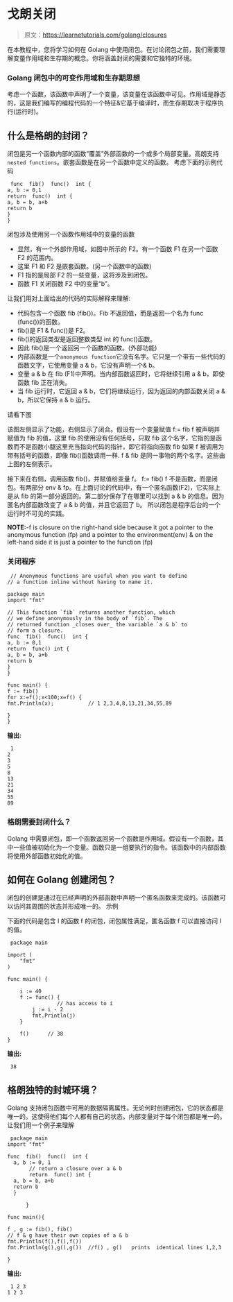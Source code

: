 # 戈朗关闭

> 原文：<https://learnetutorials.com/golang/closures>

在本教程中，您将学习如何在 Golang 中使用闭包。在讨论闭包之前，我们需要理解变量作用域和生存期的概念。你将涵盖封闭的需要和它独特的环境。

### Golang 闭包中的可变作用域和生存期思想

考虑一个函数，该函数中声明了一个变量，该变量在该函数中可见。作用域是静态的，这是我们编写的编程代码的一个特征&它基于编译时，而生存期取决于程序执行(运行时)。

## 什么是格朗的封闭？

闭包是另一个函数内部的函数“覆盖”外部函数的一个或多个局部变量。高朗支持`nested functions`。嵌套函数是在另一个函数中定义的函数。
考虑下面的示例代码

```
 func  fib()  func()  int {
a, b := 0,1
return  func()  int {
a, b = b, a+b
return b
}
} 

```

闭包涉及使用另一个函数作用域中的变量的函数

*   显然，有一个外部作用域，如图中所示的 F2。有一个函数 F1 在另一个函数 F2 的范围内。
*   这里 F1 和 F2 是嵌套函数。(另一个函数中的函数)
*   F1 指的是局部 F2 的一些变量，这将涉及到闭包。
*   函数 F1 关闭函数 F2 中的变量“b”。

让我们用对上面给出的代码的实际解释来理解:

*   代码包含一个函数 fib (fib())。Fib 不返回值，而是返回一个名为 func (func())的函数。
*   fib()是 F1 & func()是 F2。
*   fib()的返回类型是返回整数类型 int 的 func()函数。
*   因此 fib()是一个返回另一个函数的函数。(外部功能)
*   内部函数是一个`anonymous function`它没有名字。它只是一个带有一些代码的函数文字，它使用变量 a & b，它没有声明一个& b。
*   变量 a & b 在 fib (F1)中声明。当内部函数返回时，它将继续引用 a & b，即使函数 fib 正在消失。
*   当 fib 运行时，它返回 a & b，它们将继续运行，因为返回的内部函数关闭 a & b，所以它保持 a & b 运行。

请看下图

该图左侧显示了功能，右侧显示了闭合。假设有一个变量赋值
f:= fib
f 被声明并赋值为 fib 的值，这里 fib 的使用没有任何括号，只取 fib 这个名字，它指的是函数而不是函数小腿这里充当指向代码的指针，即它将指向函数 fib
如果 f 被调用为带有括号的函数，即像 fib()函数调用一样. f & fib 是同一事物的两个名字。这些由上图的左侧表示。

接下来在右侧，调用函数 fib()，并赋值给变量 f。
f:= fib()
f 不是函数，而是闭包。有两部分 env & fp。在上面讨论的代码中，有一个匿名函数(F2)，它实际上是从 fib 的第一部分返回的。第二部分保存了在哪里可以找到 a & b 的信息。因为匿名内部函数改变了 a & b 的值，并且它返回了 b。
所以闭包是程序后台的一个运行时不可见的实践。

**NOTE:**-f is closure on the right-hand side because it got a pointer to the anonymous function (fp) and a pointer to the environment(env) & on the left-hand side it is just a pointer to the function (fp)

### 关闭程序

```
 // Anonymous functions are useful when you want to define
// a function inline without having to name it.

package main
import "fmt"

// This function `fib` returns another function, which
// we define anonymously in the body of `fib`. The
// returned function _closes over_ the variable `a & b` to
// form a closure.
func  fib()  func()  int {
a, b := 0,1
return  func() int {
a, b = b, a+b
return b
}
}

func main() {
f := fib()
for x:=f();x<100;x=f() {
fmt.Println(x);           // 1 2,3,4,8,13,21,34,55,89

}
} 

```

**输出:**

```
 1
2
3
5
8
13
21
34
55
89 
```

### 格朗需要封闭什么？

Golang 中需要闭包，即一个函数返回另一个函数是作用域。假设有一个函数，其中一些值被初始化为一个变量。函数只是一组要执行的指令。该函数中的内部函数将使用外部函数初始化的值。

## 如何在 Golang 创建闭包？

闭包的创建是通过在已经声明的外部函数中声明一个匿名函数来完成的。该函数可以访问其周围的状态并形成唯一的。
示例

下面的代码是包含 I 的函数 f 的闭包，闭包属性满足，匿名函数 f 可以直接访问 I 的值。

```
 package main

import (
    "fmt"
)

func main() {

    i := 40
    f := func() {
                // has access to i
        j := i - 2
        fmt.Println(j)
    }

    f()      // 38
} 

```

**输出:**

```
 38 
```

## 格朗独特的封城环境？

Golang 支持闭包函数中可用的数据隔离属性。无论何时创建闭包，它的状态都是唯一的。这使得他们每个人都有自己的状态。内部变量对于每个闭包都是唯一的。让我们用一个例子来理解

```
 package main
import "fmt"

func  fib()  func()  int {
  a, b := 0, 1
       // return a closure over a & b
       return  func() int {
  a, b = b, a+b
  return b
  }

      }

func main(){

f , g := fib(), fib()  
// f & g have their own copies of a & b
fmt.Println(f(),f(),f())
fmt.Println(g(),g(),g())  //f() , g()   prints  identical lines 1,2,3

} 

```

**输出:**

```
 1 2 3
1 2 3 
```